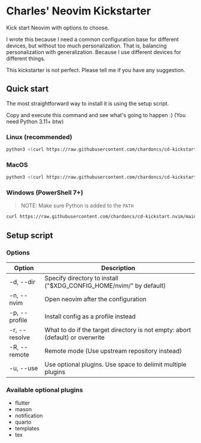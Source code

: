 # Charles' Neovim Kickstarter

Kick start Neovim with options to choose.

I wrote this because I need a common configuration base for different devices,
but without too much personalization. That is, balancing personalization with generalization.
Because I use different devices for different things.

This kickstarter is not perfect. Please tell me if you have
any suggestion.

## Quick start

The most straightforward way to install it is using the setup script.

Copy and execute this command and see what's going to happen :) (You need Python 3.11+ btw)

### Linux (recommended)

```bash
python3 <(curl https://raw.githubusercontent.com/chardoncs/cd-kickstart.nvim/main/setup.py) -R -n
```

### MacOS

```bash
python3 <(curl https://raw.githubusercontent.com/chardoncs/cd-kickstart.nvim/main/setup.py) -R -n -d ~/.config/neovim/
```

### Windows (PowerShell 7+)

> NOTE: Make sure Python is added to the `PATH`

```bash
curl https://raw.githubusercontent.com/chardoncs/cd-kickstart.nvim/main/setup.py | python - -R -n -d ~/AppData/Local/nvim/
```

## Setup script

### Options

|    Option       |                                 Description                                   |
|-----------------|-------------------------------------------------------------------------------|
| -d, --dir       | Specify directory to install ("$XDG_CONFIG_HOME/nvim/" by default)            |
| -n, --nvim      | Open neovim after the configuration                                           |
| -p, --profile   | Install config as a profile instead                                           |
| -r, --resolve   | What to do if the target directory is not empty: abort (default) or overwrite |
| -R, --remote    | Remote mode (Use upstream repository instead)                                 |
| -u, --use       | Use optional plugins. Use space to delimit multiple plugins                   |

### Available optional plugins

- flutter
- mason
- notification
- quarto
- templates
- tex
